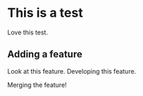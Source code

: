 # This is a test

Love this test.

## Adding a feature
Look at this feature.
Developing this feature. 

Merging the feature!